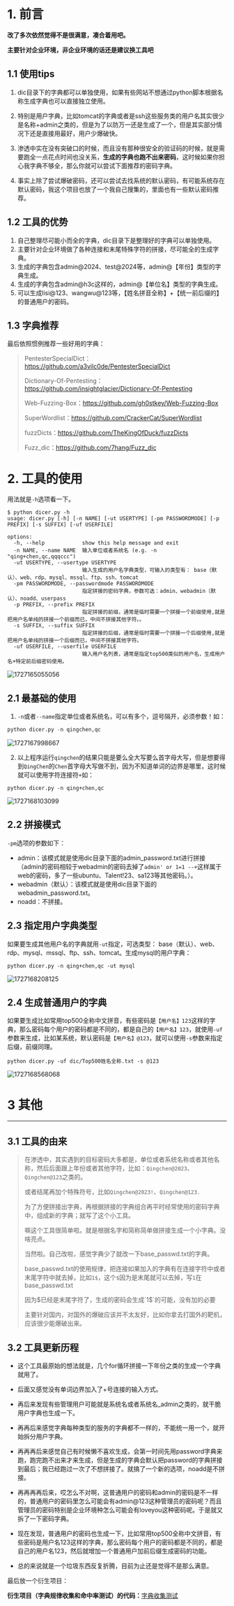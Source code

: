 # 1. 前言

**改了多次依然觉得不是很满意，凑合着用吧。**

**主要针对企业环境，非企业环境的话还是建议换工具吧**

## 1.1 使用tips

1. dic目录下的字典都可以单独使用，如果有些网站不想通过python脚本根据名称生成字典也可以直接独立使用。

2. 特别是用户字典，比如tomcat的字典或者是ssh这些服务类的用户名其实很少是名称+admin之类的，但是为了以防万一还是生成了一个，但是其实部分情况下还是直接用最好，用户少爆破快。

3. 渗透中实在没有突破口的时候，而且没有那种很安全的验证码的时候，就是需要跑全一点花点时间也没关系，**生成的字典也跑不出来密码**，这时候如果你担心我字典不够全，那么你就可以尝试下面推荐的密码字典。

4. 事实上除了尝试爆破密码，还可以尝试去找系统的默认密码，有可能系统存在默认密码，我这个项目也放了一个我自己搜集的，里面也有一些默认密码推荐。

## 1.2 工具的优势

1. 自己整理尽可能小而全的字典，dic目录下是整理好的字典可以单独使用。
2. 主要针对企业环境做了各种连接和末尾特殊字符的拼接，尽可能全的生成字典。
3. 生成的字典包含admin@2024、test@2024等，admin@【年份】类型的字典生成。
4. 生成的字典包含admin@h3c这样的，admin@【单位名】类型的字典生成。
5. 可以生成lisi@123、wangwu@123等，【姓名拼音全称】+【统一前后缀的】的普通用户的密码。

## 1.3 字典推荐

最后依照惯例推荐一些好用的字典：

> PentesterSpecialDict：https://github.com/a3vilc0de/PentesterSpecialDict
>
> Dictionary-Of-Pentesting：https://github.com/insightglacier/Dictionary-Of-Pentesting
>
> Web-Fuzzing-Box：https://github.com/gh0stkey/Web-Fuzzing-Box
>
> SuperWordlist：https://github.com/CrackerCat/SuperWordlist
>
> fuzzDicts：https://github.com/TheKingOfDuck/fuzzDicts
>
> Fuzz_dic：https://github.com/7hang/Fuzz_dic

# 2. 工具的使用

用法就是`-h`选项看一下。

```
$ python dicer.py -h
usage: dicer.py [-h] [-n NAME] [-ut USERTYPE] [-pm PASSWORDMODE] [-p PREFIX] [-s SUFFIX] [-uf USERFILE]

options:
  -h, --help            show this help message and exit
  -n NAME, --name NAME  输入单位或者系统名 (e.g. -n "qing+chen,qc,qqqccc")
  -ut USERTYPE, --usertype USERTYPE
                        输入生成的用户名字典类型，可输入的类型有： base（默认）、web、rdp、mysql、mssql、ftp、ssh、tomcat
  -pm PASSWORDMODE, --passwordmode PASSWORDMODE
                        指定拼接的密码字典，参数可选：admin、webadmin（默认）、noadd、userpass
  -p PREFIX, --prefix PREFIX
                        指定拼接的前缀，通常是临时需要一个拼接一个前缀使用,就是把用户名单纯的拼接一个前缀而已，中间不拼接其他字符。。
  -s SUFFIX, --suffix SUFFIX
                        指定拼接的后缀，通常是临时需要一个拼接一个后缀使用,就是把用户名单纯的拼接一个后缀而已，中间不拼接其他字符。
  -uf USERFILE, --userfile USERFILE
                        输入用户名列表，通常是指定top500类似的用户名，生成用户名+特定前后缀密码使用。
```

![1727165055056](images/1727165055056.png)

## 2.1 最基础的使用

1. ` -n `或者` --name `指定单位或者系统名，可以有多个，逗号隔开，必须参数！如：

``` python
python dicer.py -n qingchen,qc
```

![1727167998667](images/1727167998667.png)

2. 以上程序运行`qingchen`的结果只能是要么全大写要么首字母大写，但是想要得到`QingChen`的`Chen`首字母大写做不到，因为不知道单词的边界是哪里，这时候就可以使用字符连接符`+`如：

```
python dicer.py -n qing+chen,qc
```

![1727168103099](images/1727168103099.png)

## 2.2 拼接模式

`-pm`选项的参数如下：

+ admin：该模式就是使用dic目录下面的admin_password.txt进行拼接（admin的密码相较于webadmin的密码去掉了`admin' or 1=1 --+`这样属于web的密码，多了一些ubuntu、Talent!23、sa123等其他密码。）。
+ webadmin（默认）：该模式就是使用dic目录下面的webadmin_password.txt。
+ noadd：不拼接。


## 2.3 指定用户字典类型

如果要生成其他用户名的字典就用`-ut`指定，可选类型： base（默认）、web、rdp、mysql、mssql、ftp、ssh、tomcat。生成mysql的用户字典：

```
python dicer.py -n qing+chen,qc -ut mysql
```

![1727168208125](images/1727168208125.png)

## 2.4 生成普通用户的字典

如果要生成比如常用top500全称中文拼音，有些密码是`【用户名】123`这样的字典，那么密码每个用户的密码都是不同的，都是自己的`【用户名】123`，就使用`-uf`参数来生成，比如某系统，默认密码是`【用户名】@123`，就可以使用`-s`参数来指定后缀，前缀同理。

```
python dicer.py -uf dic/Top500姓名全称.txt -s @123
```

![1727168568068](images/1727168568068.png)

# 3 其他

---

## 3.1 工具的由来

> 在渗透中，其实遇到的目标密码大多都是，单位或者系统名称或者其他名称，然后后面跟上年份或者其他字符，比如：`Qingchen@2023`、`Qingchen@123`之类的。
> 
> 或者结尾再加个特殊符号，比如`Qingchen@2023!`、`Qingchen@123.`
> 
> 为了方便拼接出字典，再根据拼接的字典组合再平时经常使用的密码字典中，组成新的字典；就写了这个小工具。
> 
> 嘛这个工具很简单啦。就是根据名字和简称简单做拼接生成一个小字典。没啥亮点。
> 
> 当然啦。自己改啦，感觉字典少了就改一下base_passwd.txt的字典。
> 
> base_passwd.txt的使用规律，把连接如果加入的字典有在连接字符中或者末尾字符中就去掉，比如`1$`，这个`$`因为是末尾就可以去掉，写`1`在base_passwd.txt
> 
> 因为$已经是末尾字符了，生成的密码会生成`1$`的可能，没有加的必要
> 
> 主要针对国内，对国外的爆破应该并不太友好，比如你拿去打国外的靶机，应该很少能爆破出来。

## 3.2 工具更新历程

+ 这个工具最原始的想法就是，几个for循环拼接一下年份之类的生成一个字典就用了。

+ 后面又感觉没有单词边界加入了+号连接的输入方式。

+ 再后来发现有些管理用户可能就是系统名或者系统名_admin之类的，就干脆用户字典也生成一下。

+ 再再后来感觉字典每种类型的服务的字典都不一样的，不能统一用一个，就开始拆分用户字典。

+ 再再再后来感觉自己有时候懒不喜欢生成，会第一时间先用password字典来跑，跑完跑不出来才来生成，但是生成的字典会默认把password的字典拼接到最后；我已经跑过一次了不想拼接了。就搞了一个新的选项，noadd是不拼接。

+ 再再再再后来，哎怎么不对啊，这普通用户的密码和admin的密码是不一样的，普通用户的密码里怎么可能会有admin@123这种管理员的密码呢？而且管理员的密码特别是企业环境种怎么可能会有loveyou这种密码呢。于是就又拆了一下密码字典。

+ 现在发现，普通用户的密码也生成一下，比如常用top500全称中文拼音，有些密码是用户名123这样的字典，那么密码每个用户的密码都是不同的，都是自己的用户名123，然后就增加一个普通用户加前后缀生成密码的功能。

+ 总的来说就是一个垃圾东西反复折腾，目前为止还是觉得不是那么满意。

最后放一个衍生项目：

**衍生项目（字典规律收集和命中率测试）的代码：**[字典收集测试](https://github.com/qingchenhh/Simple-dictionary-generator/tree/main/pass_test)
